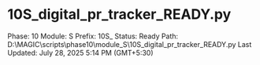 # 10S_digital_pr_tracker_READY.py

Phase: 10
Module: S
Prefix: 10S_
Status: Ready
Path: D:\MAGIC\scripts\phase10\module_S\10S_digital_pr_tracker_READY.py
Last Updated: July 28, 2025 5:14 PM (GMT+5:30)